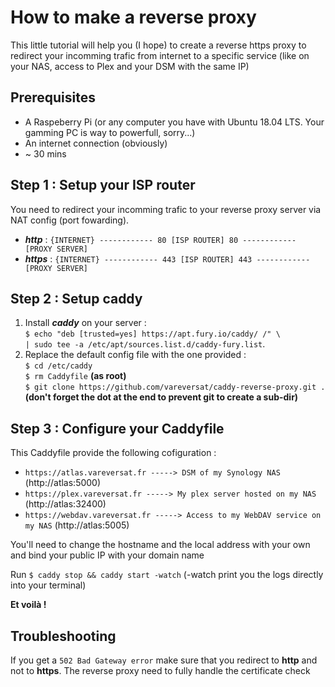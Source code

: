 # How to make a reverse proxy
This little tutorial will help you (I hope) to create a reverse https proxy to redirect your incomming trafic from internet to a specific service (like on your NAS, access to Plex and your DSM with the same IP)

## Prerequisites
  - A Raspeberry Pi (or any computer you have with Ubuntu 18.04 LTS. Your gamming PC is way to powerfull, sorry...)
  - An internet connection (obviously)
  - ~ 30 mins
 
## Step 1 : Setup your ISP router
You need to redirect your incomming trafic to your reverse proxy server via NAT config (port fowarding). 

  - ***http*** :  `{INTERNET} ------------ 80 [ISP ROUTER] 80 ------------ [PROXY SERVER]` <br>
  - ***https*** : `{INTERNET} ------------ 443 [ISP ROUTER] 443 ------------ [PROXY SERVER]`
  
## Step 2 : Setup caddy
  1. Install ***caddy*** on your server : <br>
      `$ echo "deb [trusted=yes] https://apt.fury.io/caddy/ /" \` <br>
      `| sudo tee -a /etc/apt/sources.list.d/caddy-fury.list`. <br>
  2. Replace the default config file with the one provided : <br>
      `$ cd /etc/caddy` <br>
      `$ rm Caddyfile` **(as root)** <br>
      `$ git clone https://github.com/vareversat/caddy-reverse-proxy.git .` **(don't forget the dot at the end to prevent git to create a sub-dir)**

## Step 3 : Configure your Caddyfile
  This Caddyfile provide the following cofiguration :
  - `https://atlas.vareversat.fr -----> DSM of my Synology NAS` (http://atlas:5000) <br>
  - `https://plex.vareversat.fr -----> My plex server hosted on my NAS` (http://atlas:32400)<br>
  - `https://webdav.vareversat.fr -----> Access to my WebDAV service on my NAS` (http://atlas:5005)<br>
  
  You'll need to change the hostname and the local address with your own and bind your public IP with your domain name
  
  Run `$ caddy stop && caddy start -watch` (-watch print you the logs directly into your terminal)
 
**Et voilà !**

## Troubleshooting
  If you get a `502 Bad Gateway error` make sure that you redirect to **http** and not to **https**. The reverse proxy need to fully handle the certificate check
